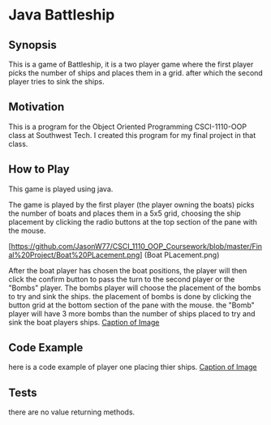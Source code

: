 # **Java Battleship**

## Synopsis
This is a game of Battleship, it is a two player game where the first player picks the number of ships
and places them in a grid. after which the second player tries to sink the ships.

## Motivation
This is a program for the Object Oriented Programming CSCI-1110-OOP class at Southwest Tech. I created this program for my final project in that class.

## How to Play
This game is played using java.

The game is played by the first player (the player owning the boats) picks the number of boats
and places them in a 5x5 grid, choosing the ship placement by clicking the radio buttons at the top section of the pane with the mouse.

[https://github.com/JasonW77/CSCI_1110_OOP_Coursework/blob/master/Final%20Project/Boat%20PLacement.png] (Boat PLacement.png)

After the boat player has chosen the boat positions, the player will then click the confirm button to pass the turn to the second player or the "Bombs" player.
The bombs player will choose the placement of the bombs to try and sink the ships. the placement of bombs is done by clicking the button grid at the bottom section of the pane with the mouse.
the "Bomb" player will have 3 more bombs than the number of ships placed to try and sink the boat players ships.
[Caption of Image](Battleshipscreenshot.png)


## Code Example
here is a code example of player one placing thier ships.
[Caption of Image](Battleshipscreenshot.png)

## Tests
there are no value returning methods.

